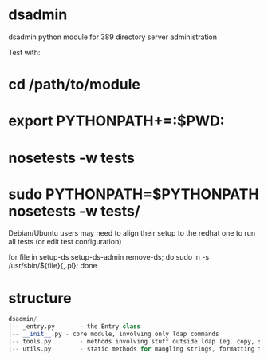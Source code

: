 dsadmin
=======

dsadmin python module for 389 directory server administration


Test with:

 # cd /path/to/module

 # export PYTHONPATH+=:$PWD:

 # nosetests -w tests

 # sudo PYTHONPATH=$PYTHONPATH nosetests -w tests/


Debian/Ubuntu users may need to align their setup
to the redhat one to run all tests (or edit test configuration)

for file in setup-ds setup-ds-admin remove-ds; do 
	sudo ln -s /usr/sbin/${file}{,.pl};
done

structure
=========
```python
dsadmin/
|-- _entry.py 		- the Entry class 
|-- __init__.py	- core module, involving only ldap commands
|-- tools.py		- methods involving stuff outside ldap (eg. copy, start/stop, ...)
|-- utils.py		- static methods for mangling strings, formatting text and so on
```
